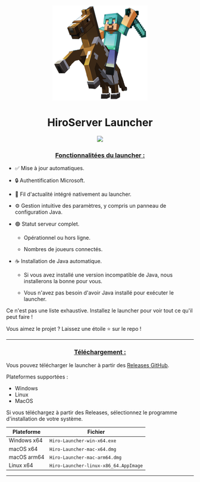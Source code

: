 <p align="center"><img src="../src/assets/images/icon.png" alt="icon-launcher"></p>

<h1 align="center">HiroServer Launcher</h1>

<p align="center">
    <a href="https://discord.gg/QDj9pxMuSq">
        <img src="https://upload.wikimedia.org/wikipedia/fr/4/4f/Discord_Logo_sans_texte.svg">
    </a>
</p>

### **<ins><p align="center">Fonctionnalitées du launcher :</p>**

- ✅ Mise à jour automatiques.

- 🔒 Authentification Microsoft.

- 📰 Fil d'actualité intégré nativement au launcher.

- ⚙️ Gestion intuitive des paramètres, y compris un panneau de configuration Java.

- 🟢 Statut serveur complet.

  - Opérationnel ou hors ligne.

  - Nombres de joueurs connectés.

- ☕ Installation de Java automatique.

  - Si vous avez installé une version incompatible de Java, nous installerons la bonne pour vous.

  - Vous n'avez pas besoin d'avoir Java installé pour exécuter le launcher.

Ce n'est pas une liste exhaustive. Installez le launcher pour voir tout ce qu'il peut faire !

Vous aimez le projet ? Laissez une étoile ⭐ sur le repo !

---

### **<ins><p align="center">Téléchargement :</p>**

Vous pouvez télécharger le launcher à partir des [Releases GitHub](../../../releases).

Plateformes supportées :

- Windows
- Linux
- MacOS

Si vous téléchargez à partir des Releases, sélectionnez le programme d'installation de votre système.

| Plateforme  | Fichier                               |
| ----------- | ------------------------------------- |
| Windows x64 | `Hiro-Launcher-win-x64.exe `          |
| macOS x64   | `Hiro-Launcher-mac-x64.dmg`           |
| macOS arm64 | `Hiro-Launcher-mac-arm64.dmg`         |
| Linux x64   | `Hiro-Launcher-linux-x86_64.AppImage` |

---
